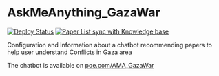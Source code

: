 # AskMeAnything_GazaWar
[![Deploy Status](https://img.shields.io/badge/deploy-passing-brightgreen)](https://poe.com/AMA_GazaWar)
[![Paper List sync with Knowledge base](https://img.shields.io/badge/PaperList_sync_to_KnowledgeBase-100%25-brightgreen)](https://newjerseystyle.github.io/AMA_GazaWar/)

Configuration and Information about a chatbot recommending papers to help user understand Conflicts in Gaza area

The chatbot is available on [poe.com/AMA_GazaWar](https://poe.com/AMA_GazaWar)
